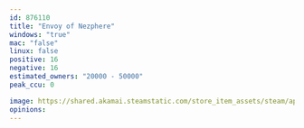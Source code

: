 ```yaml
---
id: 876110
title: "Envoy of Nezphere"
windows: "true"
mac: "false"
linux: false
positive: 16
negative: 16
estimated_owners: "20000 - 50000"
peak_ccu: 0

image: https://shared.akamai.steamstatic.com/store_item_assets/steam/apps/876110/header.jpg?t=1531839093
opinions:
---
```

